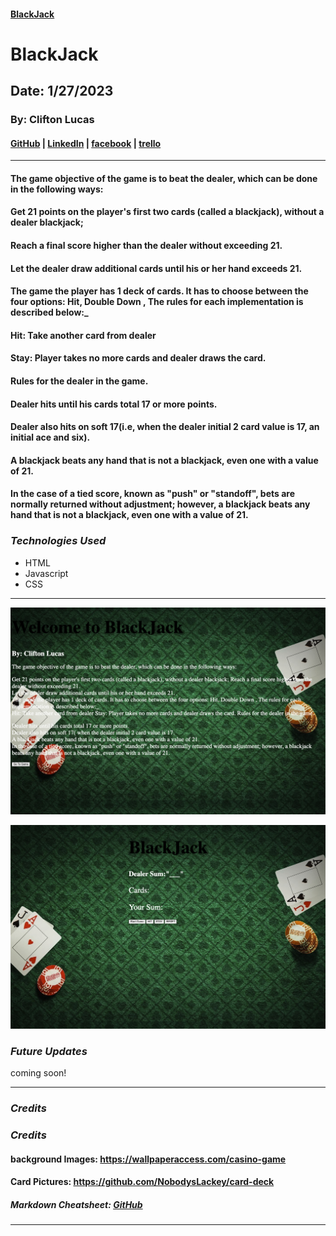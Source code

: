 #### [BlackJack](http://tawdry-carpenter.surge.sh)

# BlackJack

## Date: 1/27/2023

### By: Clifton Lucas

#### [GitHub](https://github.com/Cliftonlucas1?tab=repositories) | [LinkedIn]() | [facebook](https://www.linkedin.com/in/clifton-lucas-b80540121/) | [trello](https://trello.com/b/CpfBWbfd/blackjack)

---

#### The game objective of the game is to beat the dealer, which can be done in the following ways:

#### Get 21 points on the player's first two cards (called a blackjack), without a dealer blackjack;

#### Reach a final score higher than the dealer without exceeding 21.

#### Let the dealer draw additional cards until his or her hand exceeds 21.

#### The game the player has 1 deck of cards. It has to choose between the four options: Hit, Double Down , The rules for each implementation is described below:\_

#### Hit: Take another card from dealer

#### Stay: Player takes no more cards and dealer draws the card.

#### Rules for the dealer in the game.

#### Dealer hits until his cards total 17 or more points.

#### Dealer also hits on soft 17(i.e, when the dealer initial 2 card value is 17, an initial ace and six).

#### A blackjack beats any hand that is not a blackjack, even one with a value of 21.

#### In the case of a tied score, known as "push" or "standoff", bets are normally returned without adjustment; however, a blackjack beats any hand that is not a blackjack, even one with a value of 21.

### **_Technologies Used_**

- HTML
- Javascript
- CSS

---

![images](homescreen.png)

![images](display.png)

### **_Future Updates_**

coming soon!

---

### **_Credits_**

### **_Credits_**

#### background Images: https://wallpaperaccess.com/casino-game

#### Card Pictures: https://github.com/NobodysLackey/card-deck

##### Markdown Cheatsheet: [GitHub](https://guides.github.com/pdfs/markdown-cheatsheet-online.pdf)

---
